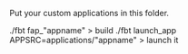 Put your custom applications in this folder.

./fbt fap_"appname" > build
./fbt launch_app APPSRC=applications/"appname" > launch it